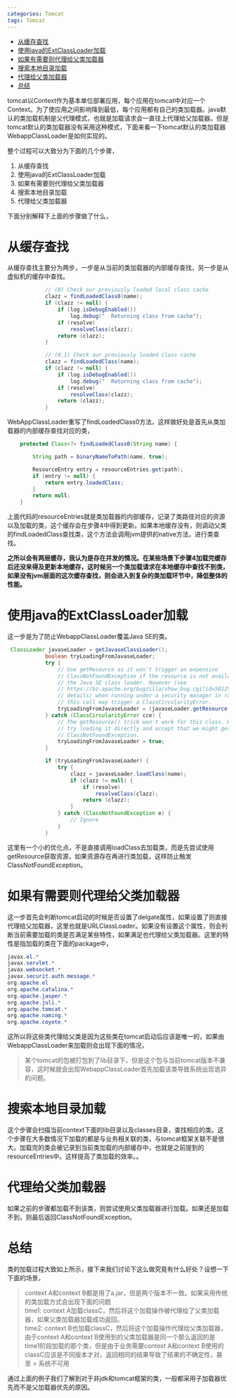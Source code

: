```yaml
---
categories: Tomcat
tags: Tomcat
---
```


<!-- TOC -->

- [从缓存查找](#从缓存查找)
- [使用java的ExtClassLoader加载](#使用java的extclassloader加载)
- [如果有需要则代理给父类加载器](#如果有需要则代理给父类加载器)
- [搜索本地目录加载](#搜索本地目录加载)
- [代理给父类加载器](#代理给父类加载器)
- [总结](#总结)

<!-- /TOC -->

tomcat以Context作为基本单位部署应用，每个应用在tomcat中对应一个Context。为了使应用之间影响降到最低，每个应用都有自己的类加载器。java默认的类加载机制是父代理模式，也就是加载请求会一直往上代理给父加载器。但是tomcat默认的类加载器没有采用这种模式，下面来看一下tomcat默认的类加载器WebappClassLoader是如何实现的。

整个过程可以大致分为下面的几个步骤，
1. 从缓存查找
2. 使用java的ExtClassLoader加载
3. 如果有需要则代理给父类加载器
4. 搜索本地目录加载
5. 代理给父类加载器

下面分别解释下上面的步骤做了什么，
# 从缓存查找

从缓存查找主要分为两步，一步是从当前的类加载器的内部缓存查找，另一步是从虚拟机的缓存中查找。
```java
            // (0) Check our previously loaded local class cache
            clazz = findLoadedClass0(name);
            if (clazz != null) {
                if (log.isDebugEnabled())
                    log.debug("  Returning class from cache");
                if (resolve)
                    resolveClass(clazz);
                return (clazz);
            }

            // (0.1) Check our previously loaded class cache
            clazz = findLoadedClass(name);
            if (clazz != null) {
                if (log.isDebugEnabled())
                    log.debug("  Returning class from cache");
                if (resolve)
                    resolveClass(clazz);
                return (clazz);
            }
```
WebAppClassLoader重写了findLoadedClass0方法，这样做好处是首先从类加载器的内部缓存查找对应的类，
```java
    protected Class<?> findLoadedClass0(String name) {

        String path = binaryNameToPath(name, true);

        ResourceEntry entry = resourceEntries.get(path);
        if (entry != null) {
            return entry.loadedClass;
        }
        return null;
    }
```
上面代码的resourceEntries就是类加载器的内部缓存，记录了类路径对应的资源以及加载的类，这个缓存会在步骤4中得到更新。如果本地缓存没有，则调动父类的findLoadedClass查找类，这个方法会调用jvm提供的native方法，进行类查找。

**之所以会有两层缓存，我认为是存在并发的情况。在某些场景下步骤4加载完缓存后还没来得及更新本地缓存，这时候另一个类加载请求在本地缓存中查找不到类，如果没有jvm层面的这次缓存查找，则会进入到复杂的类加载环节中，降低整体的性能。**

# 使用java的ExtClassLoader加载

这一步是为了防止WebappClassLoader覆盖Java SE的类。
```java
 ClassLoader javaseLoader = getJavaseClassLoader();
            boolean tryLoadingFromJavaseLoader;
            try {
                // Use getResource as it won't trigger an expensive
                // ClassNotFoundException if the resource is not available from
                // the Java SE class loader. However (see
                // https://bz.apache.org/bugzilla/show_bug.cgi?id=58125 for
                // details) when running under a security manager in rare cases
                // this call may trigger a ClassCircularityError.
                tryLoadingFromJavaseLoader = (javaseLoader.getResource(resourceName) != null);
            } catch (ClassCircularityError cce) {
                // The getResource() trick won't work for this class. We have to
                // try loading it directly and accept that we might get a
                // ClassNotFoundException.
                tryLoadingFromJavaseLoader = true;
            }

            if (tryLoadingFromJavaseLoader) {
                try {
                    clazz = javaseLoader.loadClass(name);
                    if (clazz != null) {
                        if (resolve)
                            resolveClass(clazz);
                        return (clazz);
                    }
                } catch (ClassNotFoundException e) {
                    // Ignore
                }
            }
```
这里有一个小的优化点，不是直接调用loadClass去加载类，而是先尝试使用getResource获取资源，如果资源存在再进行类加载，这样防止触发ClassNotFoundException。

# 如果有需要则代理给父类加载器

这一步首先会判断tomcat启动的时候是否设置了delgate属性，如果设置了则直接代理给父加载器，这里也就是URLClassLoader。如果没有设置这个属性，则会判断当前需要加载的类是否满足某些特性，如果满足也代理给父类加载器。这里的特性是指加载的类在下面的package中，
```java
javax.el.*
javax.servlet.*
javax.websocket.*
javax.securit.auth.message.*
org.apache.el
org.apache.catalina.*
org.apache.jasper.*
org.apache.juli.*
org.apache.tomcat.*
org.apache.naming.*
org.apache.coyote.*
```
这所以将这些类代理给父类是因为这些类在tomcat启动后应该是唯一的，如果由WebappClassLoader来加载则会出现下面的情况，
> 某个tomcat的包被打包到了lib目录下，但是这个包与当前tomcat版本不兼容，这时候就会出现WebappClassLoader首先加载该类导致系统出现诡异的问题。

# 搜索本地目录加载
这个步骤会扫描当前context下面的lib目录以及classes目录，查找相应的类。这个步骤在大多数情况下加载的都是与业务相关联的类，与tomcat框架关联不是很大。加载完的类会被记录到当前类加载的内部缓存中，也就是之前提到的resourceEntries中。这样提高了类加载的效率。。

# 代理给父类加载器
如果之前的步骤都加载不到该类，则尝试使用父类加载器进行加载。如果还是加载不到，则最后返回ClassNotFoundException。

# 总结

类的加载过程大致如上所示，接下来我们讨论下这么做究竟有什么好处？设想一下下面的场景，
> context A和context B都是用了a.jar，但是两个版本不一致。如果采用传统的类加载方式会出现下面的问题  
> time1: context A加载classC，然后将这个加载操作被代理给了父类加载器，如果父类加载器加载成功返回。  
> time2: context B也加载classC，然后将这个加载操作代理给父类加载器，由于context A和context B使用到的父类加载器是同一个那么返回的是  time1阶段加载的那个类，但是由于业务需要context A和context B使用的classC应该是不同版本才对，返回相同的结果导致了结果的不确定性，甚至  > 系统不可用

通过上面的例子我们了解到对于非jdk和tomcat框架的类，一般都采用子加载器优先而不是父加载器优先的原因。

